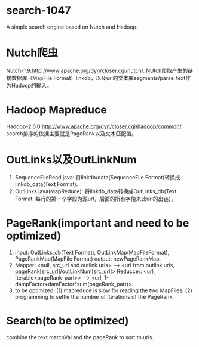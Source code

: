 # search-1047
A simple search engine based on Nutch and Hadoop.
# Nutch爬虫
Nutch-1.9:http://www.apache.org/dyn/closer.cgi/nutch/.
NUtch爬取产生的链接数据库（MapFile Format）linkdb，以及url的文本库segments/parse_text作为Hadoop的输入。
# Hadoop Mapreduce
Hadoop-2.6.0:http://www.apache.org/dyn/closer.cgi/hadoop/common/.
search排序的依据主要就是PageRank以及文本匹配值。
# OutLinks以及OutLinkNum
1. SequenceFileRead.java: 将linkdb/data(SequenceFile Format)转换成linkdb_data(Text Format).
2. OutLinks.java(MapReduce): 将linkdb_data转换成OutLinks_db(Text Format: 每行的第一个字段为源url，后面的所有字段未此url的出链）。

# PageRank(important and need to be optimized)
1. input: OutLinks_db(Text Format), OutLinkMap(MapFileFormat), PageRankMap(MapFile Format)
output: newPageRankMap.
2. Mapper: \<null, src_url and outlink urls\> --> \<url from outlink urls, pageRank[src_url]/outLinkNum[src_url]\>
Reduccer: \<url, Iterable<pageRank_part>\> --> \<url, 1-dampFactor+damFactor*sum(pageRank_part)\>.
3. to be optimized.
(1) mapreduce is slow for reading the two MapFiles.
(2) programming to settle the number of iterations of the PageRank.

# Search(to be optimized)
combine the text matchVal and the pageRank to sort th urls.
